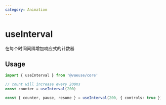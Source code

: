 ```yaml
---
category: Animation
---
```


# useInterval

在每个时间间隔增加响应式的计数器

## Usage

```js {4}
import { useInterval } from '@vueuse/core'

// count will increase every 200ms
const counter = useInterval(200)
```

```ts
const { counter, pause, resume } = useInterval(200, { controls: true })
```
